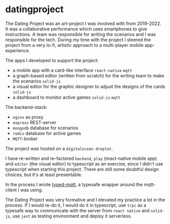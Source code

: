 ﻿# datingproject

The Dating Project was an art-project I was involved with from 2019-2022. It was a collaborative performance which uses smartphones to give instructions. A team was responsible for writing the scenarios and I was responsible for the tech. During my time with the project I steered the project from a very lo-fi, artistic approach to a multi-player mobile app-experience.

The apps I developed to support the project:

- a mobile app with a card-like interface `react-native` `mqtt`
- a graph-based editor (written from scratch) for the writing team to make the scenarios `solid-js`
- a visual editor for the graphic designer to adjust the designs of the cards `solid-js`
- a dashboard to monitor active games `solid-js` `mqtt`

The backend-stack:

- `nginx` as proxy
- `express` REST-server
- `mongodb` database for scenarios
- `redis` database for active games
- `MQTT`-broker

The project was hosted on a `digitalocean droplet`.

I have re-written and re-factored `backend`, `play` (react-native mobile app) and `editor` (the visual editor) to typescript as an exercise, since I didn't use typescript when starting this project. There are still some doubtful design choices, but it's at least presentable.

In the process I wrote [typed-mqtt](https://github.com/bigmistqke/typed-mqtt), a typesafe wrapper around the mqtt-client I was using.

The Dating Project was very formative and I elevated my practice a lot in the process. If I would re-do it, I would do it in typescript, use `trpc` as a typesafe way to communicate with the server from `react native` and `solid-js`, use `jest` as testing environment and deploy it serverless.
